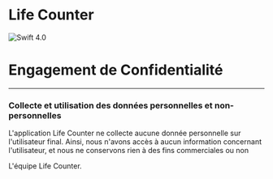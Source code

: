 # Life Counter


![Swift 4.0](https://img.shields.io/badge/Swift-4.0-orange.svg)



#           Engagement de Confidentialité

___

### Collecte et utilisation des données personnelles et non-personnelles

L'application Life Counter ne collecte aucune donnée  personnelle sur l'utilisateur final. Ainsi, nous n'avons accès à aucun information concernant l'utilisateur, et nous ne conservons rien à des fins commerciales ou non

L'équipe Life Counter.
